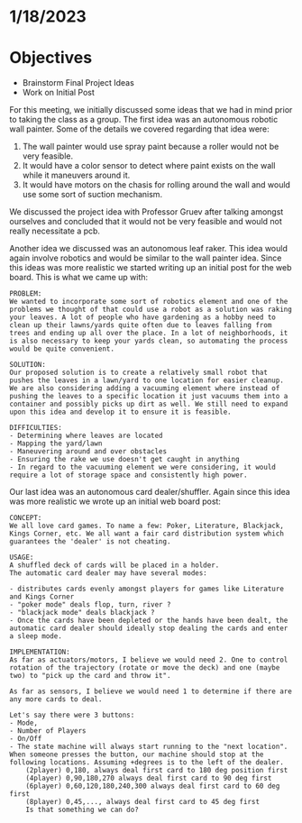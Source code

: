 # 1/18/2023
# Objectives
- Brainstorm Final Project Ideas
- Work on Initial Post

For this meeting, we initially discussed some ideas that we had in mind prior to taking the class as a group. The first idea was an autonomous robotic wall painter. Some of the details we covered regarding that idea were:
1. The wall painter would use spray paint because a roller would not be very feasible.
2. It would have a color sensor to detect where paint exists on the wall while it maneuvers around it.
3. It would have motors on the chasis for rolling around the wall and would use some sort of suction mechanism.

We discussed the project idea with Professor Gruev after talking amongst ourselves and concluded that it would not be very feasible and would not really necessitate a pcb.

Another idea we discussed was an autonomous leaf raker. This idea would again involve robotics and would be similar
to the wall painter idea. Since this ideas was more realistic we started writing up an initial post for the web board. This is what we came up with:

    PROBLEM: 
    We wanted to incorporate some sort of robotics element and one of the problems we thought of that could use a robot as a solution was raking your leaves. A lot of people who have gardening as a hobby need to clean up their lawns/yards quite often due to leaves falling from trees and ending up all over the place. In a lot of neighborhoods, it is also necessary to keep your yards clean, so automating the process would be quite convenient.

    SOLUTION: 
    Our proposed solution is to create a relatively small robot that pushes the leaves in a lawn/yard to one location for easier cleanup. We are also considering adding a vacuuming element where instead of pushing the leaves to a specific location it just vacuums them into a container and possibly picks up dirt as well. We still need to expand upon this idea and develop it to ensure it is feasible.

    DIFFICULTIES:
    - Determining where leaves are located
    - Mapping the yard/lawn
    - Maneuvering around and over obstacles
    - Ensuring the rake we use doesn't get caught in anything
    - In regard to the vacuuming element we were considering, it would require a lot of storage space and consistently high power.

Our last idea was an autonomous card dealer/shuffler. Again since this idea was more realistic we wrote up an initial web board post:

    CONCEPT:
    We all love card games. To name a few: Poker, Literature, Blackjack, Kings Corner, etc. We all want a fair card distribution system which guarantees the 'dealer' is not cheating.

    USAGE:
    A shuffled deck of cards will be placed in a holder.
    The automatic card dealer may have several modes:

    - distributes cards evenly amongst players for games like Literature and Kings Corner
    - "poker mode" deals flop, turn, river ?
    - "blackjack mode" deals blackjack ?
    - Once the cards have been depleted or the hands have been dealt, the automatic card dealer should ideally stop dealing the cards and enter a sleep mode.

    IMPLEMENTATION:
    As far as actuators/motors, I believe we would need 2. One to control rotation of the trajectory (rotate or move the deck) and one (maybe two) to "pick up the card and throw it".

    As far as sensors, I believe we would need 1 to determine if there are any more cards to deal.

    Let's say there were 3 buttons:
    - Mode,
    - Number of Players
    - On/Off
    - The state machine will always start running to the "next location". When someone presses the button, our machine should stop at the following locations. Assuming +degrees is to the left of the dealer.
        (2player) 0,180, always deal first card to 180 deg position first
        (4player) 0,90,180,270 always deal first card to 90 deg first
        (6player) 0,60,120,180,240,300 always deal first card to 60 deg first
        (8player) 0,45,..., always deal first card to 45 deg first
        Is that something we can do?
